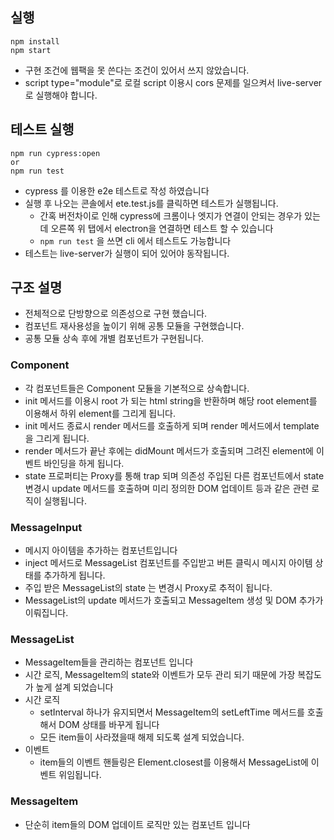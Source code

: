 ## 실행

```
npm install
npm start
```

- 구현 조건에 웹팩을 못 쓴다는 조건이 있어서 쓰지 않았습니다.
- script type="module"로 로컬 script 이용시 cors 문제를 일으켜서 live-server 로 실행해야 합니다.

## 테스트 실행

```
npm run cypress:open
or
npm run test
```

- cypress 를 이용한 e2e 테스트로 작성 하였습니다
- 실행 후 나오는 콘솔에서 ete.test.js를 클릭하면 테스트가 실행됩니다.
  - 간혹 버전차이로 인해 cypress에 크롬이나 엣지가 연결이 안되는 경우가 있는데 오른쪽 위 탭에서 electron을 연결하면 테스트 할 수 있습니다
  - `npm run test` 을 쓰면 cli 에서 테스트도 가능합니다
- 테스트는 live-server가 실행이 되어 있어야 동작됩니다.

## 구조 설명

- 전체적으로 단방향으로 의존성으로 구현 했습니다.
- 컴포넌트 재사용성을 높이기 위해 공통 모듈을 구현했습니다.
- 공통 모듈 상속 후에 개별 컴포넌트가 구현됩니다.

### Component

- 각 컴포넌트들은 Component 모듈을 기본적으로 상속합니다.
- init 메서드를 이용시 root 가 되는 html string을 반환하며 해당 root element를 이용해서 하위 element를 그리게 됩니다.
- init 메서드 종료시 render 메서드를 호출하게 되며 render 메서드에서 template을 그리게 됩니다.
- render 메서드가 끝난 후에는 didMount 메서드가 호출되며 그려진 element에 이벤트 바인딩을 하게 됩니다.
- state 프로퍼티는 Proxy를 통해 trap 되며 의존성 주입된 다른 컴포넌트에서 state 변경시 update 메서드를 호출하며 미리 정의한 DOM 업데이트 등과 같은 관련 로직이 실행됩니다.

### MessageInput

- 메시지 아이템을 추가하는 컴포넌트입니다
- inject 메서드로 MessageList 컴포넌트를 주입받고 버튼 클릭시 메시지 아이템 상태를 추가하게 됩니다.
- 주입 받은 MessageList의 state 는 변경시 Proxy로 추적이 됩니다.
- MessageList의 update 메서드가 호출되고 MessageItem 생성 및 DOM 추가가 이뤄집니다.

### MessageList

- MessageItem들을 관리하는 컴포넌트 입니다
- 시간 로직, MessageItem의 state와 이벤트가 모두 관리 되기 때문에 가장 복잡도가 높게 설계 되었습니다
- 시간 로직
  - setInterval 하나가 유지되면서 MessageItem의 setLeftTime 메서드를 호출해서 DOM 상태를 바꾸게 됩니다
  - 모든 item들이 사라졌을때 해제 되도록 설계 되었습니다.
- 이벤트
  - item들의 이벤트 핸들링은 Element.closest를 이용해서 MessageList에 이벤트 위임됩니다.

### MessageItem

- 단순히 item들의 DOM 업데이트 로직만 있는 컴포넌트 입니다
